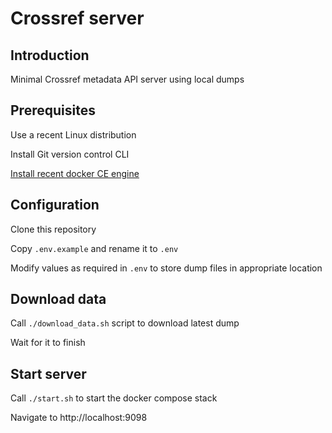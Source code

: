 Crossref server
===============

## Introduction

Minimal Crossref metadata API server using local dumps


## Prerequisites

Use a recent Linux distribution

Install Git version control CLI

[Install recent docker CE engine](https://docs.docker.com/engine/install/)


## Configuration

Clone this repository

Copy `.env.example` and rename it to `.env`

Modify values as required in `.env` to store dump files in appropriate location


## Download data

Call `./download_data.sh` script to download latest dump

Wait for it to finish


## Start server

Call `./start.sh` to start the docker compose stack

Navigate to http://localhost:9098
